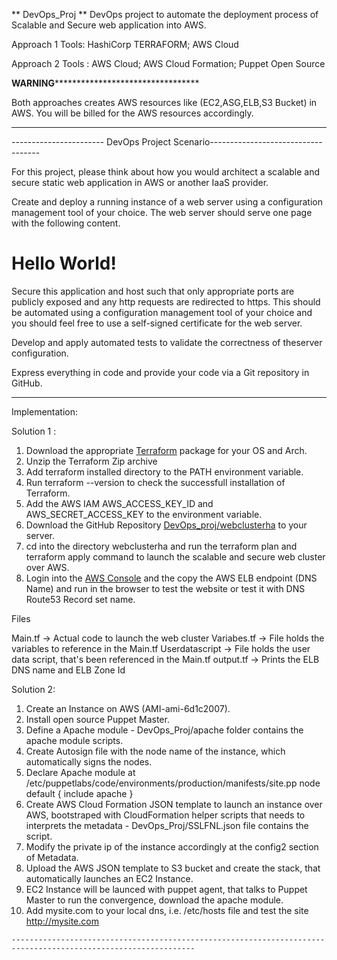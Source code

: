 ** DevOps_Proj **
DevOps project to automate the deployment process of Scalable and Secure web application into AWS.

Approach 1 Tools: HashiCorp TERRAFORM; AWS Cloud

Approach 2 Tools : AWS Cloud; AWS Cloud Formation; Puppet Open Source

****************************************WARNING************************************************************************* 

Both approaches creates AWS resources like (EC2,ASG,ELB,S3 Bucket) in AWS. You will be billed for the AWS resources accordingly.

************************************************************************************************************************


----------------------- DevOps Project Scenario-----------------------------------

For this project, please think about how you would architect a scalable and secure static web application in AWS or another IaaS provider.

Create and deploy a running instance of a web server using a configuration management tool of your choice. The web server should serve one page with the following content.

<html>

<head>

<title>Hello World</title>

</head>

<body>

<h1>Hello World!</h1>

</body>

</html>

Secure this application and host such that only appropriate ports are publicly exposed and any http requests are redirected to https. This should be automated using a configuration management tool of your choice and you should feel free to use a self-signed certificate for the web server.

Develop and apply automated tests to validate the correctness of theserver configuration.

Express everything in code and provide your code via a Git repository in GitHub.


---------------------------------------------------------------------------------------------------------------
Implementation:

Solution 1 :

1. Download the appropriate [Terraform](https://www.terraform.io/downloads.html) package for your OS and Arch.
2. Unzip the Terraform Zip archive
3. Add terraform installed directory to the PATH environment variable.
4. Run terraform --version to check the successfull installation of Terraform.
5. Add the AWS IAM AWS_ACCESS_KEY_ID and AWS_SECRET_ACCESS_KEY to the environment variable.
6. Download the GitHub Repository [DevOps_proj/webclusterha](https://github.com/munikumare/DevOps_Proj) to your server.
7. cd into the directory webclusterha and run the terraform plan and terraform apply command to launch the scalable and secure web cluster over AWS.
8. Login into the [AWS Console](https://aws.amazon.com/) and the copy the AWS ELB endpoint (DNS Name) and run in the browser to test the website or test it with DNS Route53 Record set name.

Files

Main.tf -> Actual code to launch the web cluster
Variabes.tf -> File holds the variables to reference in the Main.tf
Userdatascript -> File holds the user data script, that's been referenced in the Main.tf
output.tf -> Prints the ELB DNS name and ELB Zone Id


Solution 2:

1. Create an Instance on AWS (AMI-ami-6d1c2007).
2. Install open source Puppet Master.
3. Define a Apache module - DevOps_Proj/apache folder contains the apache module scripts.
4. Create Autosign file with the node name of the instance, which automatically signs the nodes.
5. Declare Apache module at /etc/puppetlabs/code/environments/production/manifests/site.pp
node default {
	include apache
}
6. Create AWS Cloud Formation JSON template to launch an instance over AWS, bootstraped with CloudFormation helper scripts that needs to interprets the metadata - DevOps_Proj/SSLFNL.json file contains the script.
7. Modify the private ip of the instance accordingly at the config2 section of Metadata.
7. Upload the AWS JSON template to S3 bucket and create the stack, that automatically launches an EC2 Instance.
8. EC2 Instance will be launced with puppet agent, that talks to Puppet Master to run the convergence, download the apache module.
9. Add mysite.com to your local dns, i.e. /etc/hosts file and test the site http://mysite.com





~~~~~~~~~~~~~~END~~~~~~~~~~~~~~~~~~~~~~
---------------------------------------------------------------------------------------------------------------

